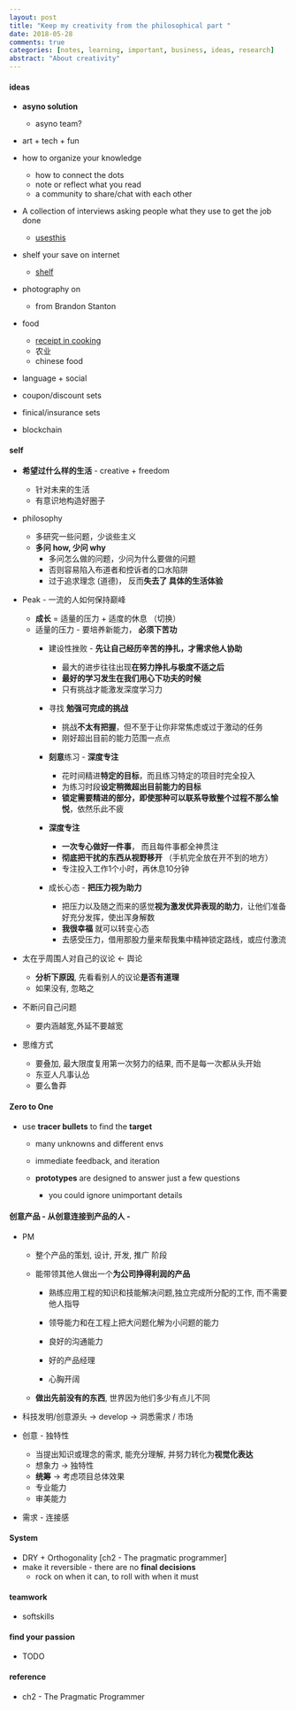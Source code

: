 ```yaml
---
layout: post
title: "Keep my creativity from the philosophical part "
date: 2018-05-28
comments: true
categories: [notes, learning, important, business, ideas, research]
abstract: "About creativity" 
---
```


#### ideas  

* **asyno solution** 
    - asyno team?   

* art + tech + fun   

* how to organize your knowledge  
    - how to connect the dots  
    - note or reflect what you read  
    - a community to share/chat with each other  

* A collection of interviews asking people what they use to get the job done  
    - [usesthis](https://usesthis.com/)

* shelf your save on internet  
    - [shelf](shelf.so)

* photography on <Humans of Hong Kong>  
    - <Humans of New York> from Brandon Stanton  

* food  
    - [receipt in cooking](https://opensource.cooking/)  
    - 农业  
    - chinese food  

* language + social  

* coupon/discount sets  

* finical/insurance sets  

* blockchain  

#### **self** 

* **希望过什么样的生活**  - creative + freedom  
    - 针对未来的生活 
    - 有意识地构造好圈子 

* philosophy  
    - 多研究一些问题，少谈些主义  
    - **多问 how, 少问 why**   
        + 多问怎么做的问题，少问为什么要做的问题  
        + 否则容易陷入布道者和控诉者的口水陷阱  
        + 过于追求理念 (道德)， 反而**失去了 具体的生活体验**    

* Peak - 一流的人如何保持巅峰 
    - **成长** = 适量的压力 + 适度的休息 （切换）
    - 适量的压力 -  要培养新能力， **必须下苦功** 
        + 建设性挫败 - **先让自己经历辛苦的挣扎，才需求他人协助**  
            - 最大的进步往往出现**在努力挣扎与极度不适之后** 
            - **最好的学习发生在我们用心下功夫的时候** 
            - 只有挑战才能激发深度学习力 

        + 寻找 **勉强可完成的挑战** 
            - 挑战**不太有把握**，但不至于让你非常焦虑或过于激动的任务 
            - 刚好超出目前的能力范围一点点 

        + **刻意**练习 - **深度专注** 
            - 花时间精进**特定的目标**，而且练习特定的项目时完全投入 
            - 为练习时段**设定稍微超出目前能力的目标** 
            - **锁定需要精进的部分，即使那种可以联系导致整个过程不那么愉悦**，依然乐此不疲 

        + **深度专注** 
            - **一次专心做好一件事**， 而且每件事都全神贯注 
            - **彻底把干扰的东西从视野移开** （手机完全放在开不到的地方）
            - 专注投入工作1个小时，再休息10分钟 

        + 成长心态 - **把压力视为助力** 
            - 把压力以及随之而来的感觉**视为激发优异表现的助力**，让他们准备好充分发挥，使出浑身解数 
            - **我很幸福** 就可以转变心态 
            - 去感受压力，借用那股力量来帮我集中精神锁定路线，或应付激流 

* 太在乎周围人对自己的议论 <- 舆论 
    - **分析下原因**, 先看看别人的议论**是否有道理**  
    - 如果没有, 忽略之 

* 不断问自己问题 
    - 要内涵越宽,外延不要越宽 

* 思维方式 
    - 要叠加, 最大限度复用第一次努力的结果, 而不是每一次都从头开始 
    - 东亚人凡事认怂 
    - 要么鲁莽 


#### Zero to One 
* use **tracer bullets** to find the **target**  
    - many unknowns and different envs 
    - immediate feedback, and iteration 
    

    - **prototypes** are designed to answer just a few questions 
        + you could ignore unimportant details 

#### 创意产品 - 从创意连接到产品的人 - 

* PM 
    - 整个产品的策划, 设计, 开发, 推广 阶段 
    - 能带领其他人做出一个**为公司挣得利润的产品** 
        + 熟练应用工程的知识和技能解决问题,独立完成所分配的工作, 而不需要他人指导 
        + 领导能力和在工程上把大问题化解为小问题的能力 
        + 良好的沟通能力 
      

        + 好的产品经理 
        + 心胸开阔 
      

    - **做出先前没有的东西**, 世界因为他们多少有点儿不同 
    

   
* 科技发明/创意源头 -> develop -> 洞悉需求 / 市场  
  
* 创意 - 独特性 
    - 当提出知识或理念的需求, 能充分理解, 并努力转化为**视觉化表达**  
    - 想象力 -> 独特性 
    - **统筹** -> 考虑项目总体效果
    - 专业能力  
    - 审美能力 
    

* 需求 - 连接感 

#### System 

* DRY + Orthogonality [ch2 - The pragmatic programmer] 
* make it reversible - there are no **final decisions**  
    - rock on when it can, to roll with when it must 

#### teamwork 

* softskills  
    

#### find your passion 

* TODO  

#### reference 

* ch2 - The Pragmatic Programmer  
